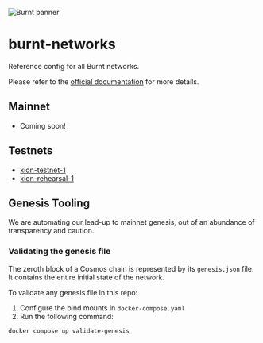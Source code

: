 ![Burnt banner](https://files.xion-testnet-1.burnt.com/banner.jpg)

# burnt-networks

Reference config for all Burnt networks.

Please refer to the [official documentation](https://docs.burnt.com) for more details.

## Mainnet

- Coming soon!

## Testnets

- [xion-testnet-1](./testnets/xion-testnet-1/)
- [xion-rehearsal-1](./testnets/xion-rehearsal-1/)

## Genesis Tooling

We are automating our lead-up to mainnet genesis, out of an abundance of transparency and caution.

### Validating the genesis file

The zeroth block of a Cosmos chain is represented by its `genesis.json` file. It contains the entire initial state of the network. 

To validate any genesis file in this repo:

1. Configure the bind mounts in `docker-compose.yaml`
2. Run the following command:
```bash
docker compose up validate-genesis
```
